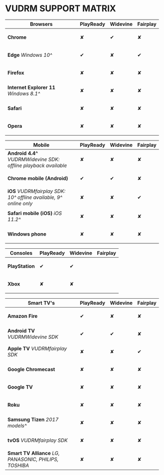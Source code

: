 # VUDRM SUPPORT MATRIX

| Browsers | PlayReady | Widevine | Fairplay |
|-|-|-|-|
| **Chrome** | <p>&#10008;</p> | <p>&#10004;</p> | <p>&#10008;</p> | <p>&#10004;</p> | <p>&#10008;</p> | <p>&#10008;</p> |
| **Edge** _Windows 10^_ | <p>&#10004;</p> | <p>&#10008;</p> | <p>&#10004;</p> | <p>&#10008;</p> | <p>&#10008;</p> | <p>&#10004;</p> |
| **Firefox** | <p>&#10008;</p> | <p>&#10008;</p> | <p>&#10008;</p> | <p>&#10008;</p> | <p>&#10004;</p> | <p>&#10008;</p> |
| **Internet Explorer 11** _Windows 8.1^_ | <p>&#10008;</p> | <p>&#10008;</p> | <p>&#10008;</p> | <p>&#10008;</p> | <p>&#10008;</p> | <p>&#10008;</p> |
| **Safari** | <p>&#10008;</p> | <p>&#10008;</p> | <p>&#10008;</p> | <p>&#10008;</p> | <p>&#10008;</p> | <p>&#10008;</p> |
| **Opera** | <p>&#10008;</p> | <p>&#10008;</p> | <p>&#10008;</p> | <p>&#10008;</p> | <p>&#10008;</p> | <p>&#10008;</p> |

| Mobile | PlayReady | Widevine | Fairplay |
|-|-|-|-|
| **Android 4.4^** _VUDRMWidevine SDK: offline playback available_ | <p>&#10008;</p> | <p>&#10008;</p> | <p>&#10008;</p> | <p>&#10008;</p> | <p>&#10004;</p> |
| **Chrome mobile (Android)** | <p>&#10004;</p> | <p>&#10004;</p> | <p>&#10008;</p> | <p>&#10008;</p> | <p>&#10008;</p> |
| **iOS** _VUDRMfairplay SDK: 10^ offline available, 9^ online only_ | <p>&#10008;</p> | <p>&#10008;</p> | <p>&#10004;</p> | <p>&#10004;</p> | <p>&#10008;</p> |
| **Safari mobile (iOS)** _iOS 11.2^_ | <p>&#10008;</p> | <p>&#10008;</p> | <p>&#10008;</p> | <p>&#10008;</p> | <p>&#10008;</p> |
| **Windows phone** | <p>&#10008;</p> | <p>&#10008;</p> | <p>&#10008;</p> | <p>&#10008;</p> | <p>&#10008;</p> |

| Consoles | PlayReady | Widevine | Fairplay |
|-|-|-|-|
| **PlayStation** | <p>&#10004;</p> | <p>&#10004;</p> |
| **Xbox** | <p>&#10008;</p> | <p>&#10008;</p> |

| Smart TV's | PlayReady | Widevine | Fairplay |
|-|-|-|-|
| **Amazon Fire** | <p>&#10004;</p> | <p>&#10008;</p> | <p>&#10008;</p> | <p>&#10008;</p> | <p>&#10008;</p> | <p>&#10004;</p> | <p>&#10004;</p> | <p>&#10008;</p> | <p>&#10004;</p> |
| **Android TV** _VUDRMWidevine SDK_ | <p>&#10004;</p> | <p>&#10004;</p> | <p>&#10008;</p> | <p>&#10004;</p> | <p>&#10004;</p> | <p>&#10004;</p> | <p>&#10008;</p> | <p>&#10008;</p> | <p>&#10004;</p> |
| **Apple TV** _VUDRMfairplay SDK_ | <p>&#10008;</p> | <p>&#10008;</p> | <p>&#10004;</p> | <p>&#10008;</p> | <p>&#10008;</p> | <p>&#10008;</p> | <p>&#10008;</p> | <p>&#10004;</p> | <p>&#10008;</p> |
| **Google Chromecast** | <p>&#10008;</p> | <p>&#10008;</p> | <p>&#10008;</p> | <p>&#10008;</p> | <p>&#10008;</p> | <p>&#10008;</p> | <p>&#10008;</p> | <p>&#10008;</p> | <p>&#10008;</p> |
| **Google TV** | <p>&#10008;</p> | <p>&#10008;</p> | <p>&#10008;</p> | <p>&#10008;</p> | <p>&#10008;</p> | <p>&#10008;</p> | <p>&#10008;</p> | <p>&#10008;</p> | <p>&#10008;</p> |
| **Roku** | <p>&#10008;</p> | <p>&#10008;</p> | <p>&#10008;</p> | <p>&#10008;</p> | <p>&#10008;</p> | <p>&#10008;</p> | <p>&#10008;</p> | <p>&#10008;</p> | <p>&#10008;</p> |
| **Samsung Tizen** _2017 models^_ | <p>&#10008;</p> | <p>&#10008;</p> | <p>&#10008;</p> | <p>&#10008;</p> | <p>&#10008;</p> | <p>&#10008;</p> | <p>&#10008;</p> | <p>&#10008;</p> | <p>&#10008;</p> |
| **tvOS** _VUDRMfairplay SDK_ | <p>&#10008;</p> | <p>&#10008;</p> | <p>&#10008;</p> | <p>&#10008;</p> | <p>&#10008;</p> | <p>&#10008;</p> | <p>&#10008;</p> | <p>&#10008;</p> | <p>&#10008;</p> |
| **Smart TV Alliance** _LG, PANASONIC, PHILIPS, TOSHIBA_ | <p>&#10008;</p> | <p>&#10008;</p> | <p>&#10008;</p> | <p>&#10008;</p> | <p>&#10008;</p> | <p>&#10008;</p> | <p>&#10008;</p> | <p>&#10008;</p> | <p>&#10008;</p> |
